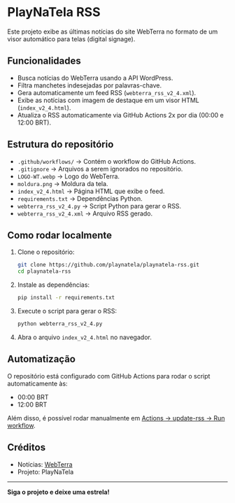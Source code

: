 # PlayNaTela RSS

Este projeto exibe as últimas notícias do site WebTerra no formato de um visor automático para telas (digital signage).

## Funcionalidades

- Busca notícias do WebTerra usando a API WordPress.
- Filtra manchetes indesejadas por palavras-chave.
- Gera automaticamente um feed RSS (`webterra_rss_v2_4.xml`).
- Exibe as notícias com imagem de destaque em um visor HTML (`index_v2_4.html`).
- Atualiza o RSS automaticamente via GitHub Actions 2x por dia (00:00 e 12:00 BRT).

## Estrutura do repositório

- `.github/workflows/` → Contém o workflow do GitHub Actions.
- `.gitignore` → Arquivos a serem ignorados no repositório.
- `LOGO-WT.webp` → Logo do WebTerra.
- `moldura.png` → Moldura da tela.
- `index_v2_4.html` → Página HTML que exibe o feed.
- `requirements.txt` → Dependências Python.
- `webterra_rss_v2_4.py` → Script Python para gerar o RSS.
- `webterra_rss_v2_4.xml` → Arquivo RSS gerado.

## Como rodar localmente

1. Clone o repositório:
    ```bash
    git clone https://github.com/playnatela/playnatela-rss.git
    cd playnatela-rss
    ```

2. Instale as dependências:
    ```bash
    pip install -r requirements.txt
    ```

3. Execute o script para gerar o RSS:
    ```bash
    python webterra_rss_v2_4.py
    ```

4. Abra o arquivo `index_v2_4.html` no navegador.

## Automatização

O repositório está configurado com GitHub Actions para rodar o script automaticamente às:
- 00:00 BRT
- 12:00 BRT

Além disso, é possível rodar manualmente em [Actions → update-rss → Run workflow](https://github.com/playnatela/playnatela-rss/actions).

## Créditos

- Notícias: [WebTerra](https://webterra.com.br)
- Projeto: PlayNaTela

---

**Siga o projeto e deixe uma estrela!**
